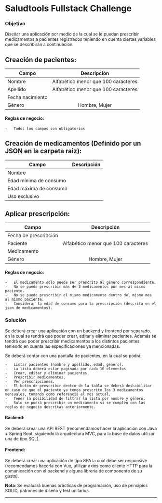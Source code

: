 # Saludtools Fullstack Challenge

### Objetivo
Diseñar una aplicación por medio de la cual se le puedan prescribir medicamentos a pacientes registrados teniendo en cuenta ciertas variables que se describirán a continuación:

## Creación de pacientes:

| Campo                 | Descripción                             |
| ----------------------|:---------------------------------------:|
| Nombre                | Alfabético menor que 100 caracteres     |
| Apellido              | Alfabético menor que 100 caracteres     |
| Fecha nacimiento      |                                         |
| Género                | Hombre, Mujer                           |

#### Reglas de negocio: 

    -   Todos los campos son obligatorios
    
    
## Creación de medicamentos (Definido por un JSON en la carpeta raiz):

| Campo                 | Descripción                             |
| ----------------------|:---------------------------------------:|
| Nombre                |                                         |
| Edad mínima de consumo|                                         |
| Edad máxima de consumo|                                         |
| Uso exclusivo         |                                         |

## Aplicar prescripción:

| Campo                 | Descripciȯn                             |
| ----------------------|:---------------------------------------:|
| Fecha de prescripción |                                         |
| Paciente              | Alfabético menor que 100 caracteres     |
| Medicamento           |                                         |
| Género                | Hombre, Mujer                           |

#### Reglas de negocio: 

    -   El medicamento solo puede ser prescrito al género correspondiente.
    -   No se puede prescribir más de 3 medicamentos por mes al mismo paciente.
    -   No se puede prescribir el mismo medicamento dentro del mismo mes al mismo paciente.
    -   Considerar la edad de consumo para la prescripción (descrita en el json de medicamentos).
    

### Solución

Se deberá crear una aplicación con un backend y frontend por separado, en la cual se tendrá que poder crear, editar y eliminar pacientes. Además se tendrá que poder prescribir medicamentos a los distintos pacientes teniendo en cuenta las especificaciones ya mencionadas.

Se deberá contar con una pantalla de pacientes, en la cual se podrá:

    -   Listar pacientes (nombre y apellido, edad, género).
    -   La lista deberá estar paginada por cada 10 elementos.
    -   Crear, editar y eliminar pacientes.
    -   Prescribir medicamentos.
    -   Ver prescripciones.
    -   El botón de prescribir dentro de la tabla se deberá deshabilitar en caso de que el paciente ya tenga prescrito los 3 medicamentos mensuales, tomando como referencia el mes actual.
    -   Tener la posibilidad de filtrar la lista por nombre y género.
    -   Solo se podrá prescribir un medicamento si se cumplen con las reglas de negocio descritas anteriormente.
    

#### Backend:
Se deberá crear una API REST (recomendamos hacer la aplicación con Java + Spring Boot, siguiendo la arquitectura MVC, para la base de datos utilizar una de tipo SQL).


#### Frontend:
Se deberá crear una aplicación de tipo SPA la cual debe ser responsive (recomendamos hacerla con Vue, utilizar axios como cliente HTTP para la comunicación con el backend y alguna librería de componente de su gusto).


**Nota**: Se evaluará buenas prácticas de programación, uso de principios SOLID, patrones de diseño y test unitarios.

---
